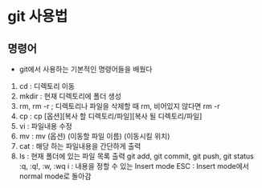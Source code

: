# git 사용법

## 명령어
- git에서 사용하는 기본적인 명령어들을 배웠다
1. cd : 디렉토리 이동
2. mkdir : 현재 디렉토리에 폴더 생성
3. rm, rm -r ; 디렉토리나 파일을 삭제할 때 rm, 비어있지 않다면 rm -r
4. cp : cp [옵션][복사 할 디렉토리/파일][복사 될 디렉토리/파일]
5. vi : 파일내용 수정
6. mv : mv (옵션) (이동할 파일 이름) (이동시킬 위치)
7. cat : 해당 하는 파일내용을 간단하게 출력
8. ls : 현재 폴더에 있는 파일 목록 출력
git add, git commit, git push, git status 
:q, :q!, :w, :wq
i : 내용을 정할 수 있는 Insert mode
ESC : Insert mode에서 normal mode로 돌아감


